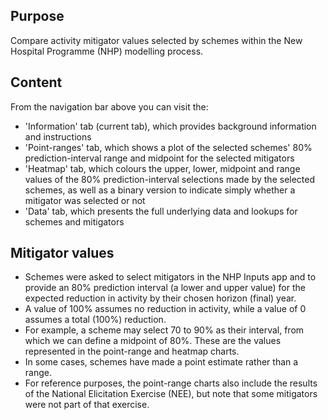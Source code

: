 ## Purpose

Compare activity mitigator values selected by schemes within the New Hospital Programme (NHP) modelling process.

## Content

From the navigation bar above you can visit the:

* 'Information' tab (current tab), which provides background information and instructions
* 'Point-ranges' tab, which shows a plot of the selected schemes' 80% prediction-interval range and midpoint for the selected mitigators
* 'Heatmap' tab, which colours the upper, lower, midpoint and range values of the 80% prediction-interval selections made by the selected schemes, as well as a binary version to indicate simply whether a mitigator was selected or not
* 'Data' tab, which presents the full underlying data and lookups for schemes and mitigators

## Mitigator values

* Schemes were asked to select mitigators in the NHP Inputs app and to provide an 80% prediction interval (a lower and upper value) for the expected reduction in activity by their chosen horizon (final) year.
* A value of 100% assumes no reduction in activity, while a value of 0 assumes a total (100%) reduction.
* For example, a scheme may select 70 to 90% as their interval, from which we can define a midpoint of 80%. These are the values represented in the point-range and heatmap charts.
* In some cases, schemes have made a point estimate rather than a range.
* For reference purposes, the point-range charts also include the results of the National Elicitation Exercise (NEE), but note that some mitigators were not part of that exercise.
